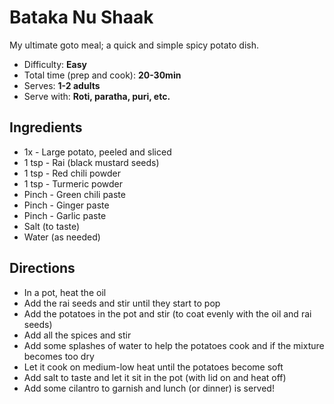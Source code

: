 Bataka Nu Shaak
===============

My ultimate goto meal; a quick and simple spicy potato dish.

- Difficulty: **Easy**
- Total time (prep and cook): **20-30min**
- Serves: **1-2 adults**
- Serve with: **Roti, paratha, puri, etc.**


Ingredients
---

- 1x - Large potato, peeled and sliced
- 1 tsp - Rai (black mustard seeds)
- 1 tsp - Red chili powder
- 1 tsp - Turmeric powder
- Pinch - Green chili paste
- Pinch - Ginger paste
- Pinch - Garlic paste
- Salt (to taste)
- Water (as needed)


Directions
---

- In a pot, heat the oil
- Add the rai seeds and stir until they start to pop
- Add the potatoes in the pot and stir (to coat evenly with the oil and rai seeds)
- Add all the spices and stir
- Add some splashes of water to help the potatoes cook and if the mixture becomes too dry
- Let it cook on medium-low heat until the potatoes become soft
- Add salt to taste and let it sit in the pot (with lid on and heat off)
- Add some cilantro to garnish and lunch (or dinner) is served!